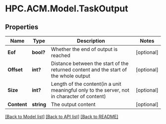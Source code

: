 # HPC.ACM.Model.TaskOutput
## Properties

Name | Type | Description | Notes
------------ | ------------- | ------------- | -------------
**Eof** | **bool?** | Whether the end of output is reached | [optional] 
**Offset** | **int?** | Distance between the start of the returned content and the start of the whole output | [optional] 
**Size** | **int?** | Length of the content(in a unit meaningful only to the server, not in character of content) | [optional] 
**Content** | **string** | The output content | [optional] 

[[Back to Model list]](../README.md#documentation-for-models) [[Back to API list]](../README.md#documentation-for-api-endpoints) [[Back to README]](../README.md)

